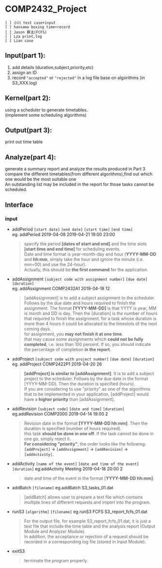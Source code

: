 # COMP2432_Project

    [ ] 小川 test case+input
    [ ] hansama boxing time+record
    [ ] Jason 算法(FCFS)
    [ ] Lza print,log
    [ ] Lian case 

## Input(part 1):
1. add details (duration,subject,priority,etc)
2. assign an ID
3. record `"accepted"` or `"rejected"` in a log file base on algorithms (in S3_XXX.log)

## Kernel(part 2):
  using a scheduler to generate timetables.  
  (implement some scheduling algorithms)

## Output(part 3):
print out time table

## Analyze(part 4):
generate a summary report and analyze the results produced in Part 3  
compare the different timetables(from different algorithms),find out which one would be the most suitable one  
An outstanding list may be included in the report for those tasks cannot be scheduled.  

## Interface

### input
- addPeriod `[start date]` `[end date]` `[start time]` `[end time]`  
  eg. addPeriod 2019-04-08 2019-04-21 19:00 23:00
  >specify the period __[dates of start and end]__ and the time slots __[start time and end time]__ for scheduling events.  
  >Date and time format is year-month-day and hour (__YYYY-MM-DD__ and __hh:mm__, simply take the hour and ignore the minute (i.e. mm=00) and use the 24-hour).   
  >Actually, this should be __the first command__ for the application.

- addAssignment `[subject code with assignment number]` `[due date]` `[duration]`  
  eg. addAssignment COMP2432A1 2019-04-18 12
  >[addAssignment] is to add a subject assignment to the scheduler. Follows by the due date and hours required to finish the assignment. The format __[YYYY-MM-DD]__ is that YYYY is year, MM is month and DD is day. Then the [duration] is the number of hours that required to finish the assignment.
  >for a task whose duration is more than 4 hours it could be allocated to the timeslots of the next coming days.  
  >for assignment, you __may not finish it at one time__.   
  >that may cause some assignments which __could not be fully completed__, i.e. less than 100 percent. If so, you should indicate the percentage of completion __in the report__.
  
- addProject `[subject code with project number]` `[due date]` `[duration]`  
  eg. addProject COMP2422P1 2019-04-20 26
  >__[addProject] is similar to [addAssignment]__. It is to add a subject project to the scheduler. Follows by the due date in the format [YYYY-MM-DD]. Then the duration is specified (hours).  
  >If you are considering to use "priority" as one of the algorithms that to be implemented in your application, [addProject] would have a __higher priority__ than [addAssignment].
  
- addRevision `[subject code]` `[date and time]` `[duration]`  
  eg.addRevision COMP2000 2019-04-14 19:00 2  
  >Revision date in the format __[YYYY-MM-DD hh:mm]__. Then the duration is specified (number of hours required).  
  >this task __should be done in one off__. If the task cannot be done in one go, simply reject it.  
  >__For considering "priority"__, the order looks like the following. __`[addProject]` -> `[addAssignment]` -> `[addRevision]` -> `[addActivity]`__.  

- addActivity `[name of the event]` `[date and time of the event]` `[duration]`
  eg.addActivity Meeting 2019-04-18 20:00 2
  >date and time of the event in the format [__YYYY-MM-DD hh:mm]__.
  
- addBatch `[filename]`
  eg.addBatch S3_tasks_01.dat
  > [addBatch] allows user to prepare a text file which contains multiple lines of different requests and import into the program.

- runS3 `[algorithm]` `[filename]`
  eg.runS3 FCFS S3_report_fcfs_01.dat
  >For the output file, for example S3_report_fcfs_01.dat, it is just a text file that include the time table and the analysis report (Output Module and Analyzer Module).  
  >In addition, the acceptance or rejection of a request should be recorded in a corresponding log file (stored in Input Module).

- exitS3
  > terminate the program properly.
